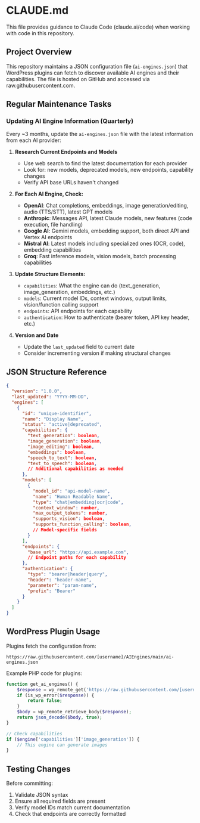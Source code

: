 # CLAUDE.md

This file provides guidance to Claude Code (claude.ai/code) when working with code in this repository.

## Project Overview

This repository maintains a JSON configuration file (`ai-engines.json`) that WordPress plugins can fetch to discover available AI engines and their capabilities. The file is hosted on GitHub and accessed via raw.githubusercontent.com.

## Regular Maintenance Tasks

### Updating AI Engine Information (Quarterly)

Every ~3 months, update the `ai-engines.json` file with the latest information from each AI provider:

1. **Research Current Endpoints and Models**
   - Use web search to find the latest documentation for each provider
   - Look for: new models, deprecated models, new endpoints, capability changes
   - Verify API base URLs haven't changed

2. **For Each AI Engine, Check:**
   - **OpenAI**: Chat completions, embeddings, image generation/editing, audio (TTS/STT), latest GPT models
   - **Anthropic**: Messages API, latest Claude models, new features (code execution, file handling)
   - **Google AI**: Gemini models, embedding support, both direct API and Vertex AI endpoints
   - **Mistral AI**: Latest models including specialized ones (OCR, code), embedding capabilities
   - **Groq**: Fast inference models, vision models, batch processing capabilities

3. **Update Structure Elements:**
   - `capabilities`: What the engine can do (text_generation, image_generation, embeddings, etc.)
   - `models`: Current model IDs, context windows, output limits, vision/function calling support
   - `endpoints`: API endpoints for each capability
   - `authentication`: How to authenticate (bearer token, API key header, etc.)

4. **Version and Date**
   - Update the `last_updated` field to current date
   - Consider incrementing version if making structural changes

## JSON Structure Reference

```json
{
  "version": "1.0.0",
  "last_updated": "YYYY-MM-DD",
  "engines": [
    {
      "id": "unique-identifier",
      "name": "Display Name",
      "status": "active|deprecated",
      "capabilities": {
        "text_generation": boolean,
        "image_generation": boolean,
        "image_editing": boolean,
        "embeddings": boolean,
        "speech_to_text": boolean,
        "text_to_speech": boolean,
        // Additional capabilities as needed
      },
      "models": [
        {
          "model_id": "api-model-name",
          "name": "Human Readable Name",
          "type": "chat|embedding|ocr|code",
          "context_window": number,
          "max_output_tokens": number,
          "supports_vision": boolean,
          "supports_function_calling": boolean,
          // Model-specific fields
        }
      ],
      "endpoints": {
        "base_url": "https://api.example.com",
        // Endpoint paths for each capability
      },
      "authentication": {
        "type": "bearer|header|query",
        "header": "header-name",
        "parameter": "param-name",
        "prefix": "Bearer"
      }
    }
  ]
}
```

## WordPress Plugin Usage

Plugins fetch the configuration from:
```
https://raw.githubusercontent.com/[username]/AIEngines/main/ai-engines.json
```

Example PHP code for plugins:
```php
function get_ai_engines() {
    $response = wp_remote_get('https://raw.githubusercontent.com/[username]/AIEngines/main/ai-engines.json');
    if (is_wp_error($response)) {
        return false;
    }
    $body = wp_remote_retrieve_body($response);
    return json_decode($body, true);
}

// Check capabilities
if ($engine['capabilities']['image_generation']) {
    // This engine can generate images
}
```

## Testing Changes

Before committing:
1. Validate JSON syntax
2. Ensure all required fields are present
3. Verify model IDs match current documentation
4. Check that endpoints are correctly formatted